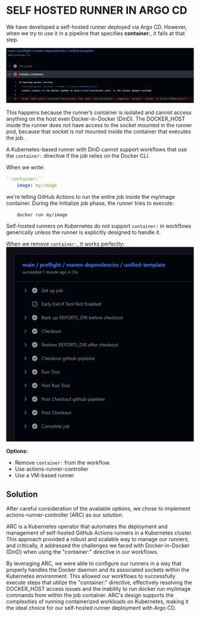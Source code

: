 # SELF HOSTED RUNNER IN ARGO CD

We have developed a self-hosted runner deployed via Argo CD. However, when we try to use it in a pipeline that specifies **container**:, it fails at that step.

![Runner Container Error](../assets/runner/error.png)

This happens because the runner’s container is isolated and cannot access anything on the host even Docker-in-Docker (DinD). The DOCKER_HOST inside the runner does not have access to the socket mounted in the runner pod, because that socket is not mounted inside the container that executes the job.

A Kubernetes-based runner with DinD cannot support workflows that use the ``container:`` directive if the job relies on the Docker CLI.  

When we write: 
```yml
``container:``
    image: my/image
```   
we're telling GitHub Actions to run the entire job inside the my/image container. During the Initialize job phase, the runner tries to execute:  
```
    docker run my/image
```

Self-hosted runners on Kubernetes do not support ``container:`` in workflows generically unless the runner is explicitly designed to handle it.  

When we remove ``container:``, it works perfectly:
![Runner without container](../assets/runner/runner_without_container.png)  

**Options:**
* Remove ``container:``  from the workflow.
* Use actions-runner-controller
* Use a VM-based runner

## Solution
After careful consideration of the available options, we chose to implement actions-runner-controller (ARC) as our solution.

ARC is a Kubernetes operator that automates the deployment and management of self-hosted GitHub Actions runners in a Kubernetes cluster. This approach provided a robust and scalable way to manage our runners, and critically, it addressed the challenges we faced with Docker-in-Docker (DinD) when using the "container:" directive in our workflows.

By leveraging ARC, we were able to configure our runners in a way that properly handles the Docker daemon and its associated sockets within the Kubernetes environment. This allowed our workflows to successfully execute steps that utilize the "container:" directive, effectively resolving the DOCKER_HOST access issues and the inability to run docker run my/image commands from within the job container. ARC's design supports the complexities of running containerized workloads on Kubernetes, making it the ideal choice for our self-hosted runner deployment with Argo CD.